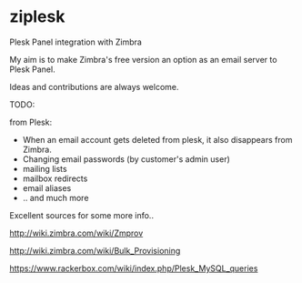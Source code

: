 ziplesk
=======


Plesk Panel integration with Zimbra

My aim is to make Zimbra's free version an option as an email server to Plesk Panel.

Ideas and contributions are always welcome.

TODO:

from Plesk:

- When an email account gets deleted from plesk, it also disappears from Zimbra.
- Changing email passwords (by customer's admin user)
- mailing lists
- mailbox redirects
- email aliases
- .. and much more


Excellent sources for some more info..

http://wiki.zimbra.com/wiki/Zmprov

http://wiki.zimbra.com/wiki/Bulk_Provisioning

https://www.rackerbox.com/wiki/index.php/Plesk_MySQL_queries





